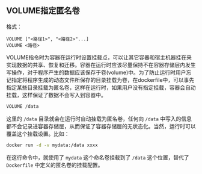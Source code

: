 ## VOLUME指定匿名卷

格式：

```shell
VOLUME ["<路径1>", "<路径2>"...]
VOLUME <路径>
```

VOLUME指令时为容器在运行时设置挂载点，可以让其它容器和宿主机器挂在来实现数据的共享、恢复和迁移。容器在运行时应该尽量保持不在容器存储层内发生写操作，对于程序产生的数据应该保存于卷(volume)中。为了防止运行时用户忘记指定将程序生成的动态文件所保存的目录挂载为卷，在dockerfile中，可以事先指定某些目录挂载为匿名卷，这样在运行时，如果用户没有指定挂载，容器会自动挂载，这样保证了数据不会写入到容器中。

```bash
VOLUME /data
```

这里的 `/data` 目录就会在运行时自动挂载为匿名卷，任何向 `/data` 中写入的信息都不会记录进容器存储层，从而保证了容器存储层的无状态化。当然，运行时可以覆盖这个挂载设置。比如：

```bash
docker run -d -v mydata:/data xxxx
```

在这行命令中，就使用了 `mydata` 这个命名卷挂载到了 `/data` 这个位置，替代了 `Dockerfile` 中定义的匿名卷的挂载配置。